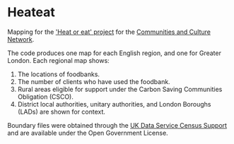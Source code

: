 Heateat
=======

Mapping for the ['Heat or eat' project](http://www.communitiesandculture.org/projects/heat-or-eat-food-and-austerity-in-rural-england/) for the [Communities and Culture Network](http://www.communitiesandculture.org/).

The code produces one map for each English region, and one for Greater London. Each regional map shows:

1. The locations of foodbanks.
2. The number of clients who have used the foodbank.
3. Rural areas eligible for support under the Carbon Saving Communities Obligation (CSCO).
4. District local authorities, unitary authorities, and London Boroughs (LADs) are shown for context.

Boundary files were obtained through the [UK Data Service Census Support](http://census.ukdataservice.ac.uk/get-data/boundary-data.aspx) and are available under the Open Government License.
